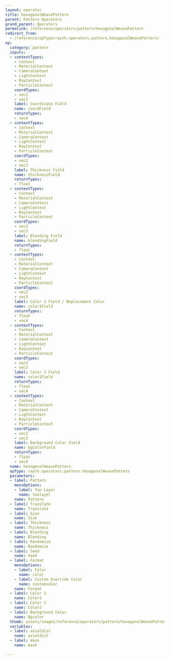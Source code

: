 ```yaml
---
layout: operator
title: hexagonalWeavePattern
parent: Pattern Operators
grand_parent: Operators
permalink: /reference/operators/pattern/hexagonalWeavePattern
redirect_from:
  - /reference/opType/raytk.operators.pattern.hexagonalWeavePattern/
op:
  category: pattern
  inputs:
  - contextTypes:
    - Context
    - MaterialContext
    - CameraContext
    - LightContext
    - RayContext
    - ParticleContext
    coordTypes:
    - vec2
    - vec3
    label: Coordinate Field
    name: coordField
    returnTypes:
    - vec4
  - contextTypes:
    - Context
    - MaterialContext
    - CameraContext
    - LightContext
    - RayContext
    - ParticleContext
    coordTypes:
    - vec2
    - vec3
    label: Thickness Field
    name: thicknessField
    returnTypes:
    - float
  - contextTypes:
    - Context
    - MaterialContext
    - CameraContext
    - LightContext
    - RayContext
    - ParticleContext
    coordTypes:
    - vec2
    - vec3
    label: Blending Field
    name: blendingField
    returnTypes:
    - float
  - contextTypes:
    - Context
    - MaterialContext
    - CameraContext
    - LightContext
    - RayContext
    - ParticleContext
    coordTypes:
    - vec2
    - vec3
    label: Color 1 Field / Replacement Color
    name: color1Field
    returnTypes:
    - float
    - vec4
  - contextTypes:
    - Context
    - MaterialContext
    - CameraContext
    - LightContext
    - RayContext
    - ParticleContext
    coordTypes:
    - vec2
    - vec3
    label: Color 2 Field
    name: color2Field
    returnTypes:
    - float
    - vec4
  - contextTypes:
    - Context
    - MaterialContext
    - CameraContext
    - LightContext
    - RayContext
    - ParticleContext
    coordTypes:
    - vec2
    - vec3
    label: Background Color Field
    name: bgColorField
    returnTypes:
    - float
    - vec4
  name: hexagonalWeavePattern
  opType: raytk.operators.pattern.hexagonalWeavePattern
  parameters:
  - label: Pattern
    menuOptions:
    - label: Two Layer
      name: twolayer
    name: Pattern
  - label: Translate
    name: Translate
  - label: Size
    name: Size
  - label: Thickness
    name: Thickness
  - label: Blending
    name: Blending
  - label: Randomize
    name: Randomize
  - label: Seed
    name: Seed
  - label: Format
    menuOptions:
    - label: Color
      name: color
    - label: Custom Override Color
      name: customcolor
    name: Format
  - label: Color 1
    name: Color1
  - label: Color 2
    name: Color2
  - label: Background Color
    name: Bgcolor
  thumb: assets/images/reference/operators/pattern/hexagonalWeavePattern_thumb.png
  variables:
  - label: axialdist
    name: axialdist
  - label: mask
    name: mask

---
```

